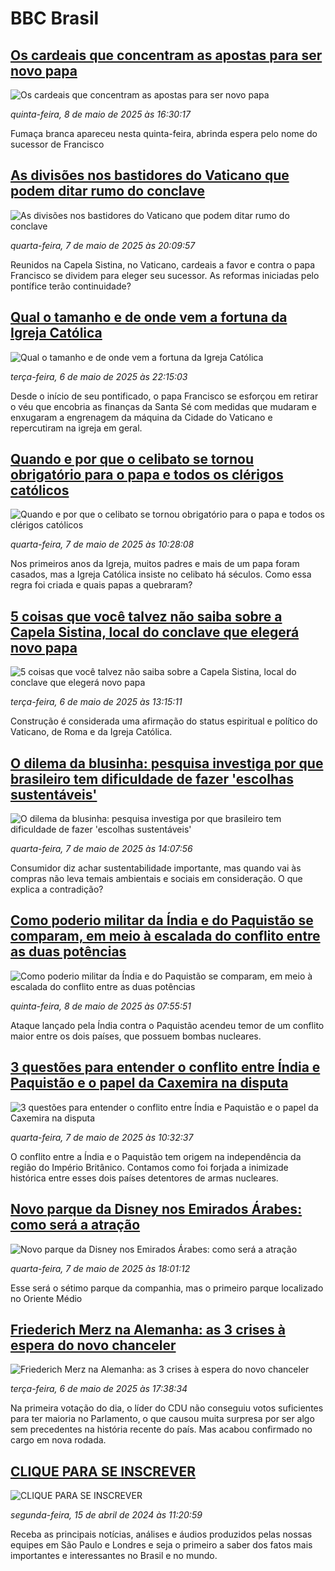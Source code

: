 # BBC Brasil## [Os cardeais que concentram as apostas para ser novo papa](https://www.bbc.com/portuguese/articles/c3r8r2lld5eo?at_campaign=githubrss)![Os cardeais que concentram as apostas para ser novo papa](https://ichef.bbci.co.uk/ace/standard/240/cpsprodpb/6068/live/e2486fe0-1f78-11f0-80b3-83959215671c.jpg)_quinta-feira, 8 de maio de 2025 às 16:30:17_Fumaça branca apareceu nesta quinta-feira, abrinda espera pelo nome do sucessor de Francisco## [As divisões nos bastidores do Vaticano que podem ditar rumo do conclave](https://www.bbc.com/portuguese/articles/cx2621n1n5go?at_campaign=githubrss)![As divisões nos bastidores do Vaticano que podem ditar rumo do conclave](https://ichef.bbci.co.uk/ace/standard/240/cpsprodpb/54f6/live/8caba390-2b67-11f0-b26b-ab62c890638b.jpg)_quarta-feira, 7 de maio de 2025 às 20:09:57_Reunidos na Capela Sistina, no Vaticano, cardeais a favor e contra o papa Francisco se dividem para eleger seu sucessor. As reformas iniciadas pelo pontífice terão continuidade?## [Qual o tamanho e de onde vem a fortuna da Igreja Católica](https://www.bbc.com/portuguese/articles/c1jx6k2z5r9o?at_campaign=githubrss)![Qual o tamanho e de onde vem a fortuna da Igreja Católica](https://ichef.bbci.co.uk/ace/standard/240/cpsprodpb/01ce/live/ae687b40-29f3-11f0-abcd-3344c787f3b4.jpg)_terça-feira, 6 de maio de 2025 às 22:15:03_Desde o início de seu pontificado, o papa Francisco se esforçou em retirar o véu que encobria as finanças da Santa Sé com medidas que mudaram e enxugaram a engrenagem da máquina da Cidade do Vaticano e repercutiram na igreja em geral.## [Quando e por que o celibato se tornou obrigatório para o papa e todos os clérigos católicos](https://www.bbc.com/portuguese/articles/cz959pnzwwpo?at_campaign=githubrss)![Quando e por que o celibato se tornou obrigatório para o papa e todos os clérigos católicos](https://ichef.bbci.co.uk/ace/standard/240/cpsprodpb/f215/live/0efb44e0-273a-11f0-afbf-ddff77f40225.jpg)_quarta-feira, 7 de maio de 2025 às 10:28:08_Nos primeiros anos da Igreja, muitos padres e mais de um papa foram casados, mas a Igreja Católica insiste no celibato há séculos. Como essa regra foi criada e quais papas a quebraram?## [5 coisas que você talvez não saiba sobre a Capela Sistina, local do conclave que elegerá novo papa](https://www.bbc.com/portuguese/articles/cy70r1j4y26o?at_campaign=githubrss)![5 coisas que você talvez não saiba sobre a Capela Sistina, local do conclave que elegerá novo papa](https://ichef.bbci.co.uk/ace/standard/240/cpsprodpb/3be6/live/87d0fe10-276b-11f0-b26b-ab62c890638b.jpg)_terça-feira, 6 de maio de 2025 às 13:15:11_Construção é considerada uma afirmação do status espiritual e político do Vaticano, de Roma e da Igreja Católica.## [O dilema da blusinha: pesquisa investiga por que brasileiro tem dificuldade de fazer 'escolhas sustentáveis'](https://www.bbc.com/portuguese/articles/c934vd2w5wko?at_campaign=githubrss)![O dilema da blusinha: pesquisa investiga por que brasileiro tem dificuldade de fazer 'escolhas sustentáveis'](https://ichef.bbci.co.uk/ace/standard/240/cpsprodpb/86c2/live/82178a40-26f1-11f0-8118-9d95bb0b5cf4.jpg)_quarta-feira, 7 de maio de 2025 às 14:07:56_Consumidor diz achar sustentabilidade importante, mas quando vai às compras não leva temais ambientais e sociais em consideração. O que explica a contradição?## [Como poderio militar da Índia e do Paquistão se comparam, em meio à escalada do conflito entre as duas potências](https://www.bbc.com/portuguese/articles/creqern2je5o?at_campaign=githubrss)![Como poderio militar da Índia e do Paquistão se comparam, em meio à escalada do conflito entre as duas potências](https://ichef.bbci.co.uk/ace/standard/240/cpsprodpb/0403/live/562743c0-2b2a-11f0-a926-032a6ac0e498.jpg)_quinta-feira, 8 de maio de 2025 às 07:55:51_Ataque lançado pela Índia contra o Paquistão acendeu temor de um conflito maior entre os dois países, que possuem bombas nucleares.## [3 questões para entender o conflito entre Índia e Paquistão e o papel da Caxemira na disputa](https://www.bbc.com/portuguese/articles/c14x4vz3yn5o?at_campaign=githubrss)![3 questões para entender o conflito entre Índia e Paquistão e o papel da Caxemira na disputa](https://ichef.bbci.co.uk/ace/standard/240/cpsprodpb/baee/live/a901a1b0-2ae1-11f0-9363-3143af46f15c.jpg)_quarta-feira, 7 de maio de 2025 às 10:32:37_O conflito entre a Índia e o Paquistão tem origem na independência da região do Império Britânico. Contamos como foi forjada a inimizade histórica entre esses dois países detentores de armas nucleares.## [Novo parque da Disney nos Emirados Árabes: como será a atração](https://www.bbc.com/portuguese/articles/c8rgr8kxy71o?at_campaign=githubrss)![Novo parque da Disney nos Emirados Árabes: como será a atração](https://ichef.bbci.co.uk/ace/standard/240/cpsprodpb/3f82/live/b05c27e0-2b46-11f0-a57b-e1386fb20a25.jpg)_quarta-feira, 7 de maio de 2025 às 18:01:12_Esse será o sétimo parque da companhia, mas o primeiro parque localizado no Oriente Médio## [Friederich Merz na Alemanha: as 3 crises à espera do novo chanceler](https://www.bbc.com/portuguese/articles/c0m9dmr7mpdo?at_campaign=githubrss)![Friederich Merz na Alemanha: as 3 crises à espera do novo chanceler](https://ichef.bbci.co.uk/ace/standard/240/cpsprodpb/1e12/live/43604ae0-2a5b-11f0-8f57-b7237f6a66e6.png)_terça-feira, 6 de maio de 2025 às 17:38:34_Na primeira votação do dia, o líder do CDU não conseguiu votos suficientes para ter maioria no Parlamento, o que causou muita surpresa por ser algo sem precedentes na história recente do país. Mas acabou confirmado no cargo em nova rodada.## [CLIQUE PARA SE INSCREVER](https://bbc.in/3UkB2wH?at_campaign=githubrss)![CLIQUE PARA SE INSCREVER](https://ichef.bbci.co.uk/ace/standard/240/cpsprodpb/45da/live/56e64420-2264-11ef-80aa-699d54c46324.png)_segunda-feira, 15 de abril de 2024 às 11:20:59_Receba as principais notícias, análises e áudios produzidos pelas nossas equipes em São Paulo e Londres e seja o primeiro a saber dos fatos mais importantes e interessantes no Brasil e no mundo.